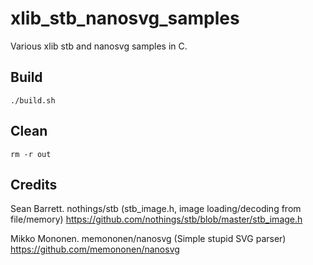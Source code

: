 # xlib_stb_nanosvg_samples
Various xlib stb and nanosvg samples in C.

## Build
```console
./build.sh
```
    
## Clean 
```console
rm -r out
```

## Credits 

Sean Barrett. nothings/stb (stb_image.h, image loading/decoding from file/memory)
https://github.com/nothings/stb/blob/master/stb_image.h

Mikko Mononen. memononen/nanosvg (Simple stupid SVG parser)
https://github.com/memononen/nanosvg

